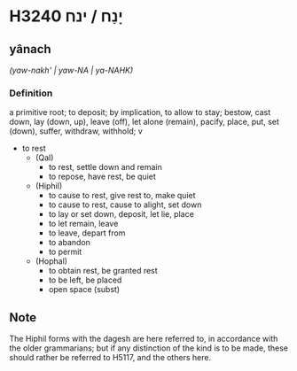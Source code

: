 # H3240 יָנַח / ינח

## yânach

_(yaw-nakh' | yaw-NA | ya-NAHK)_

### Definition

a primitive root; to deposit; by implication, to allow to stay; bestow, cast down, lay (down, up), leave (off), let alone (remain), pacify, place, put, set (down), suffer, withdraw, withhold; v

- to rest
  - (Qal)
    - to rest, settle down and remain
    - to repose, have rest, be quiet
  - (Hiphil)
    - to cause to rest, give rest to, make quiet
    - to cause to rest, cause to alight, set down
    - to lay or set down, deposit, let lie, place
    - to let remain, leave
    - to leave, depart from
    - to abandon
    - to permit
  - (Hophal)
    - to obtain rest, be granted rest
    - to be left, be placed
    - open space (subst)

## Note

The Hiphil forms with the dagesh are here referred to, in accordance with the older grammarians; but if any distinction of the kind is to be made, these should rather be referred to H5117, and the others here.
